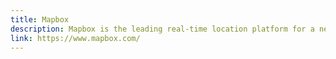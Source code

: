 ```yaml
---
title: Mapbox
description: Mapbox is the leading real-time location platform for a new generation of location-aware businesses. Mapbox is the only platform that equips organizations with the full set of tools to power the navigation of people, packages, and vehicles everywhere.
link: https://www.mapbox.com/
---
```

